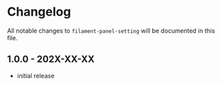 # Changelog

All notable changes to `filament-panel-setting` will be documented in this file.

## 1.0.0 - 202X-XX-XX

- initial release
